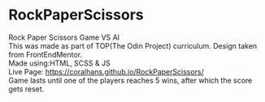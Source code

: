 # RockPaperScissors
Rock Paper Scissors Game VS AI
<br/>
This was made as part of TOP(The Odin Project) curriculum.
Design taken from FrontEndMentor.
<br/>
Made using:HTML, SCSS & JS
<br/>
Live Page: https://coralhans.github.io/RockPaperScissors/
<br/>
Game lasts until one of the players reaches 5 wins, after which the score gets reset.
